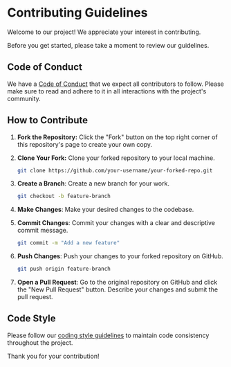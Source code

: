 # Contributing Guidelines

Welcome to our project! We appreciate your interest in contributing.

Before you get started, please take a moment to review our guidelines.

## Code of Conduct

We have a [Code of Conduct](CODE_OF_CONDUCT.md) that we expect all contributors to follow. Please make sure to read and adhere to it in all interactions with the project's community.

## How to Contribute

1. **Fork the Repository:** Click the "Fork" button on the top right corner of this repository's page to create your own copy.

2. **Clone Your Fork:** Clone your forked repository to your local machine.

    ```bash
    git clone https://github.com/your-username/your-forked-repo.git
    ```

3. **Create a Branch**: Create a new branch for your work.

    ```bash
    git checkout -b feature-branch
    ```

4. **Make Changes**: Make your desired changes to the codebase.

5. **Commit Changes**: Commit your changes with a clear and descriptive commit message.

    ```bash
    git commit -m "Add a new feature"
    ```

6. **Push Changes**: Push your changes to your forked repository on GitHub.

    ```bash
    git push origin feature-branch
    ```

7. **Open a Pull Request**: Go to the original repository on GitHub and click the "New Pull Request" button. Describe your changes and submit the pull request.

## Code Style

Please follow our [coding style guidelines]() to maintain code consistency throughout the project.

Thank you for your contribution!

